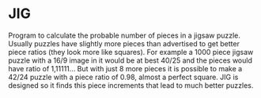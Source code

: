 # JIG
Program to calculate the probable number of pieces in a jigsaw puzzle. Usually puzzles have slightly more pieces than advertised to get better piece ratios (they look more like squares). For example a 1000 piece jigsaw puzzle with a 16/9 image in it would be at best 40/25 and the pieces would have ratio of 1,11111... But with just 8 more pieces it is possible to make a 42/24 puzzle with a piece ratio of 0.98, almost a perfect square. JIG is designed so it finds this piece increments that lead to much better puzzles.

